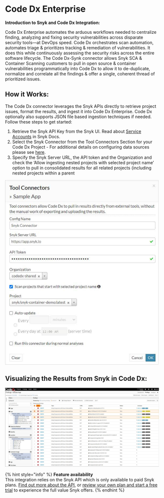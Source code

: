 # Code Dx Enterprise

**Introduction to Snyk and Code Dx Integration:**

Code Dx Enterprise automates the arduous workflows needed to centralize finding, analyzing and fixing security vulnerabilities across disparate security tools—at DevOps speed. Code Dx orchestrates scan automation, automates triage & prioritizes tracking & remediation of vulnerabilities. It does this while continuously assessing the security risks across the entire software lifecycle. The Code Dx-Synk connector allows Snyk SCA & Container Scanning customers to pull in open source & container vulnerabilities programmatically into Code Dx to allow it to de-duplicate, normalize and correlate all the findings & offer a single, coherent thread of prioritized issues.

## How it Works:

The Code Dx connector leverages the Snyk APIs directly to retrieve project issues, format the results, and ingest it into Code Dx Enterprise. Code Dx optionally also supports JSON file based ingestion techniques if needed. Follow these steps to get started:

1. Retrieve the Snyk API Key from the Snyk UI. Read about [Service Accounts](https://docs.snyk.io/integrations/managing-integrations/service-accounts) in Snyk Docs.
2. Select the Snyk Connector from the Tool Connectors Section for your Code Dx Project - For additional details on configuring data sources please see [here](https://codedx.com/Documentation/UserGuide.html#ToolConnectors).
3. Specify the Snyk Server URL, the API token and the Organization and check the ‘Allow ingesting nested projects with selected project name’ option to pull in consolidated results for all related projects \(including nested projects within a parent

![](../../../.gitbook/assets/sample-app.png)

## **Visualizing the Results from Snyk in Code Dx:**

![](../../../.gitbook/assets/mceclip0-26-.png)

{% hint style="info" %}
**Feature availability**  
This integration relies on the Snyk API which is only available to paid Snyk plans. [Find out more about the API](https://github.com/snyk/user-docs/tree/54e0dec0fe0e081d49f34119a9018499ad5c9e96/integrations/vulnerability-management-tools/code-dx-enterprise/README.md), or [review your own plan and start a free trial](https://app.snyk.io/manage/billing) to experience the full value Snyk offers.
{% endhint %}

